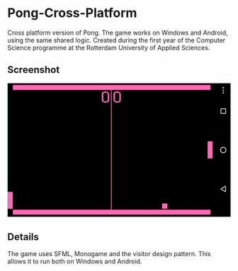# Pong-Cross-Platform

Cross platform version of Pong. The game works on Windows and Android, using the same shared logic. Created during the first year of the Computer Science programme at the Rotterdam University of Applied Sciences.

## Screenshot

<img alt="Game" src="img/Game.png">

## Details

The game uses SFML, Monogame and the visitor design pattern. This allows it to run both on Windows and Android.


